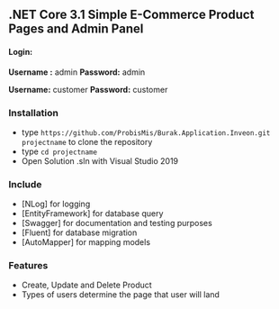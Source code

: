 ## .NET Core 3.1 Simple E-Commerce Product Pages and Admin Panel ##

#### Login: ####
**Username :** admin **Password:** admin
  
**Username:** customer **Password:** customer
### Installation ###

* type `https://github.com/ProbisMis/Burak.Application.Inveon.git projectname` to clone the repository 
* type `cd projectname`
* Open Solution .sln with Visual Studio 2019


### Include ###

* [NLog] for logging 
* [EntityFramework] for database query
* [Swagger] for documentation and testing purposes
* [Fluent] for database migration
* [AutoMapper] for mapping models

### Features ###

* Create, Update and Delete Product
* Types of users determine the page that user will land



